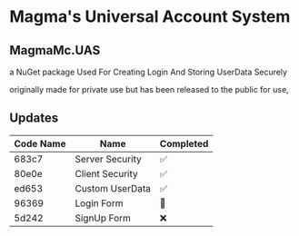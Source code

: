 # Magma's Universal Account System
## MagmaMc.UAS
a NuGet package Used For Creating Login And Storing UserData Securely

originally made for private use but has been released to the public for use,


## Updates

| Code Name | Name            | Completed             |
| --------- | --------------- | --------------------- |
| 683c7     | Server Security | :white_check_mark:    |
| 80e0e     | Client Security | :white_check_mark:    |
| ed653     | Custom UserData | :white_check_mark:    |
| 96369     | Login Form      | :construction_worker: |
| 5d242     | SignUp Form     | :x:                   |
